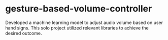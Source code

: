 # gesture-based-volume-controller
Developed a machine learning model to adjust audio volume based on user hand signs. This solo project utilized relevant libraries to achieve the desired outcome.
